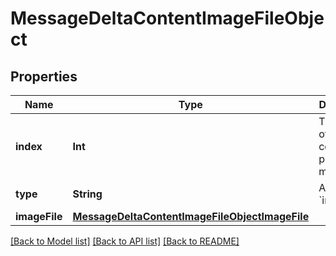# MessageDeltaContentImageFileObject

## Properties
Name | Type | Description | Notes
------------ | ------------- | ------------- | -------------
**index** | **Int** | The index of the content part in the message. | 
**type** | **String** | Always &#x60;image_file&#x60;. | 
**imageFile** | [**MessageDeltaContentImageFileObjectImageFile**](MessageDeltaContentImageFileObjectImageFile.md) |  | [optional] 

[[Back to Model list]](../README.md#documentation-for-models) [[Back to API list]](../README.md#documentation-for-api-endpoints) [[Back to README]](../README.md)


